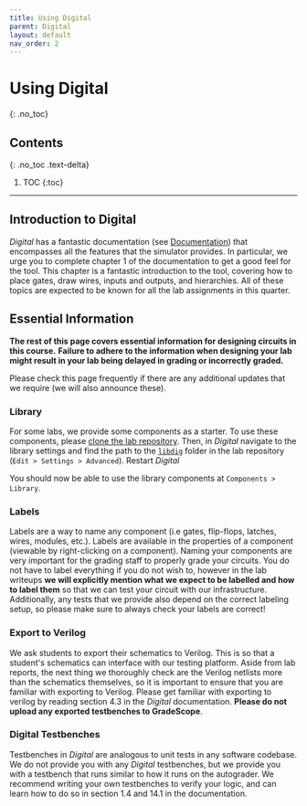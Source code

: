 ```yaml
---
title: Using Digital
parent: Digital
layout: default
nav_order: 2
---
```


# Using Digital
{: .no_toc}

## Contents
{: .no_toc .text-delta}

1. TOC
{:toc}

---

## Introduction to Digital

*Digital* has a fantastic documentation (see [Documentation](https://cse140l.github.io/fa24-labs/docs/getting_started/installing_digital#documentation)) that encompasses all the features that the simulator provides.
In particular, we urge you to complete chapter 1 of the documentation to get a good feel for the tool. 
This chapter is a fantastic introduction to the tool, covering how to place gates, draw wires, inputs and outputs, and hierarchies.
All of these topics are expected to be known for all the lab assignments in this quarter.

## Essential Information

**The rest of this page covers essential information for designing circuits in this course.**
**Failure to adhere to the information when designing your lab might result in your lab being delayed in grading or incorrectly graded.**

Please check this page frequently if there are any additional updates that we require (we will also announce these).

### Library

For some labs, we provide some components as a starter.
To use these components, please [clone the lab repository](https://cse140l.github.io/fa24-labs/docs/getting_started/lab_repo#cloning-the-repository).
Then, in *Digital* navigate to the library settings and find the path to the [`libdig`](https://cse140l.github.io/fa24-labs/docs/getting_started/lab_repo#navigating-the-repository) folder in the lab repository (`Edit > Settings > Advanced`).
Restart *Digital*

You should now be able to use the library components at `Components > Library`.

### Labels

Labels are a way to name any component (i.e gates, flip-flops, latches, wires, modules, etc.).
Labels are available in the properties of a component (viewable by right-clicking on a component).
Naming your components are very important for the grading staff to properly grade your circuits.
You do not have to label everything if you do not wish to, however in the lab writeups **we will explicitly mention what we expect to be labelled and how to label them** so that we can test your circuit with our infrastructure.
Additionally, any tests that we provide also depend on the correct labeling setup, so please make sure to always check your labels are correct!

### Export to Verilog

We ask students to export their schematics to Verilog.
This is so that a student's schematics can interface with our testing platform.
Aside from lab reports, the next thing we thoroughly check are the Verilog netlists more than the schematics themselves, so it is important to ensure that you are familiar with exporting to Verilog.
Please get familiar with exporting to verilog by reading section 4.3 in the *Digital* documentation.
**Please do not upload any exported testbenches to GradeScope**.

### Digital Testbenches

Testbenches in *Digital* are analogous to unit tests in any software codebase.
We do not provide you with any *Digital* testbenches, but we provide you with a testbench that runs similar to how it runs on the autograder.
We recommend writing your own testbenches to verify your logic, and can learn how to do so in section 1.4 and 14.1 in the documentation.
